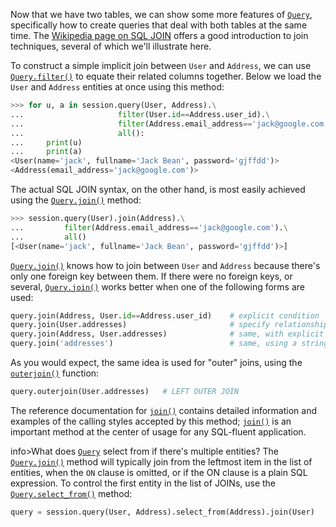 Now that we have two tables, we can show some more features of [`Query`](http://docs.sqlalchemy.org/query.html#sqlalchemy.orm.query.Query "sqlalchemy.orm.query.Query"), specifically how to create queries that deal with both tables at the same time. The [Wikipedia page on SQL JOIN](http://en.wikipedia.org/wiki/Join_%28SQL%29) offers a good introduction to join techniques, several of which we'll illustrate here.

To construct a simple implicit join between `User` and `Address`, we can use [`Query.filter()`](http://docs.sqlalchemy.org/query.html#sqlalchemy.orm.query.Query.filter "sqlalchemy.orm.query.Query.filter") to equate their related columns together. Below we load the `User` and `Address` entities at once using this method:
    
```python    
>>> for u, a in session.query(User, Address).\
...                     filter(User.id==Address.user_id).\
...                     filter(Address.email_address=='jack@google.com').\
...                     all():
...     print(u)
...     print(a)
<User(name='jack', fullname='Jack Bean', password='gjffdd')>
<Address(email_address='jack@google.com')>
```    
    

The actual SQL JOIN syntax, on the other hand, is most easily achieved using the [`Query.join()`](http://docs.sqlalchemy.org/query.html#sqlalchemy.orm.query.Query.join "sqlalchemy.orm.query.Query.join") method:
    
```python    
>>> session.query(User).join(Address).\
...         filter(Address.email_address=='jack@google.com').\
...         all()
[<User(name='jack', fullname='Jack Bean', password='gjffdd')>]
```

[`Query.join()`](http://docs.sqlalchemy.org/query.html#sqlalchemy.orm.query.Query.join "sqlalchemy.orm.query.Query.join") knows how to join between `User` and `Address` because there's only one foreign key between them. If there were no foreign keys, or several, [`Query.join()`](http://docs.sqlalchemy.org/query.html#sqlalchemy.orm.query.Query.join "sqlalchemy.orm.query.Query.join") works better when one of the following forms are used:
    
```python    
query.join(Address, User.id==Address.user_id)    # explicit condition
query.join(User.addresses)                       # specify relationship from left to right
query.join(Address, User.addresses)              # same, with explicit target
query.join('addresses')                          # same, using a string
```

As you would expect, the same idea is used for "outer" joins, using the [`outerjoin()`](http://docs.sqlalchemy.org/query.html#sqlalchemy.orm.query.Query.outerjoin "sqlalchemy.orm.query.Query.outerjoin") function:
    
```python    
query.outerjoin(User.addresses)   # LEFT OUTER JOIN
```

The reference documentation for [`join()`](http://docs.sqlalchemy.org/query.html#sqlalchemy.orm.query.Query.join "sqlalchemy.orm.query.Query.join") contains detailed information and examples of the calling styles accepted by this method; [`join()`](http://docs.sqlalchemy.org/query.html#sqlalchemy.orm.query.Query.join "sqlalchemy.orm.query.Query.join") is an important method at the center of usage for any SQL-fluent application.

info>What does [`Query`](http://docs.sqlalchemy.org/query.html#sqlalchemy.orm.query.Query "sqlalchemy.orm.query.Query") select from if there's multiple entities?
The [`Query.join()`](http://docs.sqlalchemy.org/query.html#sqlalchemy.orm.query.Query.join "sqlalchemy.orm.query.Query.join") method will typically join from the leftmost item in the list of entities, when the `ON` clause is omitted, or if the ON clause is a plain SQL expression. To control the first entity in the list of JOINs, use the [`Query.select_from()`](http://docs.sqlalchemy.org/query.html#sqlalchemy.orm.query.Query.select_from "sqlalchemy.orm.query.Query.select_from") method:
    
```python    
query = session.query(User, Address).select_from(Address).join(User)
```
